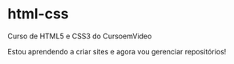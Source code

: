# html-css
Curso de HTML5 e CSS3 do CursoemVideo

Estou aprendendo a criar sites e agora vou gerenciar repositórios!

